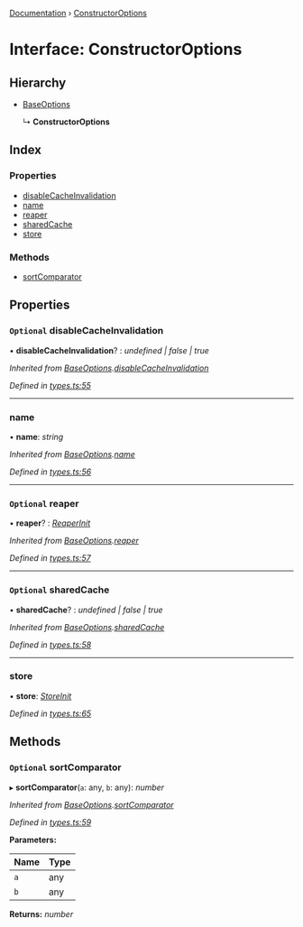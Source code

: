[Documentation](../README.md) › [ConstructorOptions](constructoroptions.md)

# Interface: ConstructorOptions

## Hierarchy

* [BaseOptions](baseoptions.md)

  ↳ **ConstructorOptions**

## Index

### Properties

* [disableCacheInvalidation](constructoroptions.md#optional-disablecacheinvalidation)
* [name](constructoroptions.md#name)
* [reaper](constructoroptions.md#optional-reaper)
* [sharedCache](constructoroptions.md#optional-sharedcache)
* [store](constructoroptions.md#store)

### Methods

* [sortComparator](constructoroptions.md#optional-sortcomparator)

## Properties

### `Optional` disableCacheInvalidation

• **disableCacheInvalidation**? : *undefined | false | true*

*Inherited from [BaseOptions](baseoptions.md).[disableCacheInvalidation](baseoptions.md#optional-disablecacheinvalidation)*

*Defined in [types.ts:55](https://github.com/badbatch/cachemap/blob/1f50616/packages/core/src/types.ts#L55)*

___

###  name

• **name**: *string*

*Inherited from [BaseOptions](baseoptions.md).[name](baseoptions.md#name)*

*Defined in [types.ts:56](https://github.com/badbatch/cachemap/blob/1f50616/packages/core/src/types.ts#L56)*

___

### `Optional` reaper

• **reaper**? : *[ReaperInit](../README.md#reaperinit)*

*Inherited from [BaseOptions](baseoptions.md).[reaper](baseoptions.md#optional-reaper)*

*Defined in [types.ts:57](https://github.com/badbatch/cachemap/blob/1f50616/packages/core/src/types.ts#L57)*

___

### `Optional` sharedCache

• **sharedCache**? : *undefined | false | true*

*Inherited from [BaseOptions](baseoptions.md).[sharedCache](baseoptions.md#optional-sharedcache)*

*Defined in [types.ts:58](https://github.com/badbatch/cachemap/blob/1f50616/packages/core/src/types.ts#L58)*

___

###  store

• **store**: *[StoreInit](../README.md#storeinit)*

*Defined in [types.ts:65](https://github.com/badbatch/cachemap/blob/1f50616/packages/core/src/types.ts#L65)*

## Methods

### `Optional` sortComparator

▸ **sortComparator**(`a`: any, `b`: any): *number*

*Inherited from [BaseOptions](baseoptions.md).[sortComparator](baseoptions.md#optional-sortcomparator)*

*Defined in [types.ts:59](https://github.com/badbatch/cachemap/blob/1f50616/packages/core/src/types.ts#L59)*

**Parameters:**

Name | Type |
------ | ------ |
`a` | any |
`b` | any |

**Returns:** *number*
